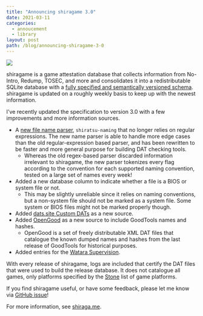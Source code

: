 ```yaml
---
title: "Announcing shiragame 3.0"
date: 2021-03-11
categories:
  - annoucement
  - library
layout: post
path: /blog/announcing-shiragame-3-0
---
```

![](https://shiragame.snowflakepowe.red/logo.svg)

shiragame is a game attestation database that collects information from No-Intro, Redump, TOSEC, and more and consolidates it into a redistributable SQLite database with a [fully specified and semantically versioned schema](https://github.com/SnowflakePowered/shiratsu/blob/master/SPECIFICATION.md). shiragame is updated on a roughly weekly basis to keep up with the newest information.

I've recently updated the specification to version 3.0 with a few improvements and more information sources.

* A [new file name parser](https://docs.rs/shiratsu-naming/0.1.2/shiratsu_naming/), `shiratsu-naming` that no longer relies on regular expressions. The new name parser is able to handle more edge cases than the old regular-expression based parser, and has been rewritten to be faster and more general purpose for building DAT checking tools.
    * Whereas the old regex-based parser discarded information irrelevant to shiragame, the new parser tokenizes every flag according to the convention for each supported naming convention, tested on a large set of names every week!
* Added a new database column to indicate whether a file is a BIOS or system file or not.
    * This may be slightly unreliable since it relies on naming conventions, but a non-system file should not be marked as a system file. Some system or BIOS files might not be marked properly though.
* Added [dats.site Custom DATs](https://dats.site/custom_system_datslist.php) as a new source.
* Added [OpenGood](https://github.com/SnowflakePowered/opengood) as a new source to include GoodTools names and hashes.
  * OpenGood is a set of freely distributable XML DAT files that catalogue the known dumped names and hashes from the last release of GoodTools for historical purposes.
* Added entries for the [Watara Supervision](https://stone.snowflakepowe.red/#/defs/platforms/WATARA_SV).

With every release of shiragame, logs are included that certify the DAT files that were used to build the release database. It does not catalogue all games, only platforms specified by the [Stone](https://stone.snowflakepowe.red/#/defs/platforms) list of game platforms. 

If you find shiragame useful, or have some feedback, please let me know via [GitHub issue](https://github.com/SnowflakePowered/shiragame/issues)!

For more information, see [shiraga.me](https://shiraga.me/).
